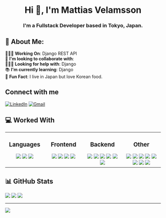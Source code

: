 <h1 align="center">Hi 👋, I'm Mattias Velamsson</h1>
<h3 align="center">I'm a Fullstack Developer based in Tokyo, Japan.</h3>


## 💫 About Me:
👷🏼‍♂️ <strong>Working On</strong>: Django REST API <br>
🤝 <strong>I'm looking to collaborate with</strong>:<br>
🙋🏼‍♂️ <strong>Looking for help with</strong>: Django<br>
📚 <strong>I'm currently learning</strong>: Django<br>
👀 <strong>Fun Fact</strong>: I live in Japan but love Korean food.

## Connect with me
[![LinkedIn](https://img.shields.io/badge/linkedin-%230077B5.svg?style=for-the-badge&logo=linkedin&logoColor=white)](https://linkedin.com/in/mattias-velamsson)
[![Gmail](https://img.shields.io/badge/Gmail-D14836?style=for-the-badge&logo=gmail&logoColor=white)](mailto:mattiasvelamsson@gmail.com)

## 💻 Worked With
<table><tr><td valign="top" width="25%">

<div align="center">
  <h3> Languages </h3>
  <img src="https://img.shields.io/badge/ruby-%23CC342D.svg?style=for-the-badge&logo=ruby&logoColor=white" />
  <img src="https://img.shields.io/badge/javascript-%23323330.svg?style=for-the-badge&logo=javascript&logoColor=%23F7DF1E" />
  <img src="https://img.shields.io/badge/python-3670A0?style=for-the-badge&logo=python&logoColor=ffdd54" />
</div>
  
</td><td valign="top" width="25%">
  
<div align="center">
  <h3> Frontend </h3>
  <img src="https://img.shields.io/badge/html5-%23E34F26.svg?style=for-the-badge&logo=html5&logoColor=white" />
  <img src="https://img.shields.io/badge/react-%2320232a.svg?style=for-the-badge&logo=react&logoColor=%2361DAFB" />
  <img src="https://img.shields.io/badge/css3-%231572B6.svg?style=for-the-badge&logo=css3&logoColor=white" />
  <img src="https://img.shields.io/badge/bootstrap-%23563D7C.svg?style=for-the-badge&logo=bootstrap&logoColor=white" />
</div>
  
</td><td valign="top" width="25%">
  
<div align="center">
  <h3> Backend </h3>
  <img src="https://img.shields.io/badge/rails-%23CC0000.svg?style=for-the-badge&logo=ruby-on-rails&logoColor=white" />
  <img src="https://img.shields.io/badge/node.js-6DA55F?style=for-the-badge&logo=node.js&logoColor=white" />
  <img src="https://img.shields.io/badge/sqlite-%2307405e.svg?style=for-the-badge&logo=sqlite&logoColor=white" />
  <img src="https://img.shields.io/badge/MongoDB-%234ea94b.svg?style=for-the-badge&logo=mongodb&logoColor=white" />
  <img src="https://img.shields.io/badge/express.js-%23404d59.svg?style=for-the-badge&logo=express&logoColor=%2361DAFB" />
  <img src="https://img.shields.io/badge/Next-black?style=for-the-badge&logo=next.js&logoColor=white" />
</div>

</td><td valign="top" width="25%">
  
<div align="center">
  <h3> Other </h3>
  <img src="https://img.shields.io/badge/heroku-%23430098.svg?style=for-the-badge&logo=heroku&logoColor=white" />
  <img src="https://img.shields.io/badge/Cloudflare-F38020?style=for-the-badge&logo=Cloudflare&logoColor=white" />
  <img src="https://img.shields.io/badge/AWS-%23FF9900.svg?style=for-the-badge&logo=amazon-aws&logoColor=white" />
  <img src="https://img.shields.io/badge/figma-%23F24E1E.svg?style=for-the-badge&logo=figma&logoColor=white" />
  <img src="https://img.shields.io/badge/Notion-%23000000.svg?style=for-the-badge&logo=notion&logoColor=white" />
  <img src="https://img.shields.io/badge/Trello-%23026AA7.svg?style=for-the-badge&logo=Trello&logoColor=white" />
  <img src="https://img.shields.io/badge/Postman-FF6C37?style=for-the-badge&logo=postman&logoColor=white" />
  <img src="https://img.shields.io/badge/alfred-%235C1F87.svg?style=for-the-badge&logo=alfred" />
</div>

 </td></tr></table>  

## 📊 GitHub Stats
![](https://github-readme-stats.vercel.app/api?username=SmackDH&show_icons=true&theme=tokyonight)
![](https://github-readme-streak-stats.herokuapp.com/?user=SmackDH&theme=tokyonight&hide_border=false)
![](https://github-readme-stats.vercel.app/api/top-langs/?username=SmackDH&theme=tokyonight&layout=compact)

---

[![](https://visitcount.itsvg.in/api?id=SmackDH&icon=2&color=12)](https://visitcount.itsvg.in)
